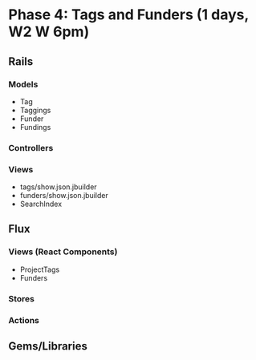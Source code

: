 # Phase 4: Tags and Funders (1 days, W2 W 6pm)

## Rails

### Models
* Tag
* Taggings
* Funder
* Fundings

### Controllers

### Views
* tags/show.json.jbuilder
* funders/show.json.jbuilder
* SearchIndex

## Flux
### Views (React Components)
* ProjectTags
* Funders

### Stores

### Actions

## Gems/Libraries
